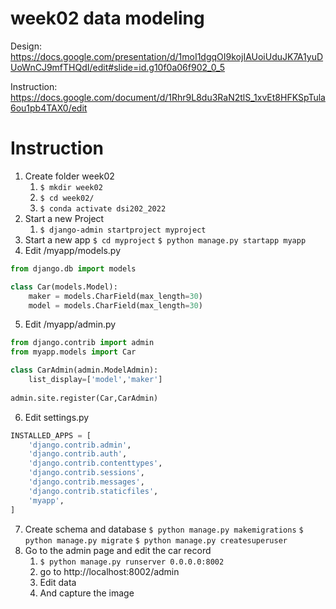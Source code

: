 # week02 data modeling

Design: https://docs.google.com/presentation/d/1moI1dgqOI9kojIAUoiUduJK7A1yuDUoWnCJ9mfTHQdI/edit#slide=id.g10f0a06f902_0_5 

Instruction: https://docs.google.com/document/d/1Rhr9L8du3RaN2tlS_1xvEt8HFKSpTula6ou1pb4TAX0/edit 

# Instruction

1. Create folder week02
    1. ```$ mkdir week02```
    1. ```$ cd week02/```
    1. ```$ conda activate dsi202_2022```
2. Start a new Project 
    1. ```$ django-admin startproject myproject```
3. Start a new app
    ```$ cd myproject```
    ```$ python manage.py startapp myapp```
4. Edit /myapp/models.py
```python
from django.db import models

class Car(models.Model):
    maker = models.CharField(max_length=30)
    model = models.CharField(max_length=30)
```
5. Edit /myapp/admin.py
```python
from django.contrib import admin
from myapp.models import Car

class CarAdmin(admin.ModelAdmin):
    list_display=['model','maker']
    
admin.site.register(Car,CarAdmin)
```
6. Edit settings.py
```python
INSTALLED_APPS = [
    'django.contrib.admin',
    'django.contrib.auth',
    'django.contrib.contenttypes',
    'django.contrib.sessions',
    'django.contrib.messages',
    'django.contrib.staticfiles',
    'myapp',
]
```
7. Create schema and database
    ```$ python manage.py makemigrations```
    ```$ python manage.py migrate```
    ```$ python manage.py createsuperuser```
8. Go to the admin page and edit the car record
    1. ```$ python manage.py runserver 0.0.0.0:8002```
    2. go to http://localhost:8002/admin
    3. Edit data
    4. And capture the image
